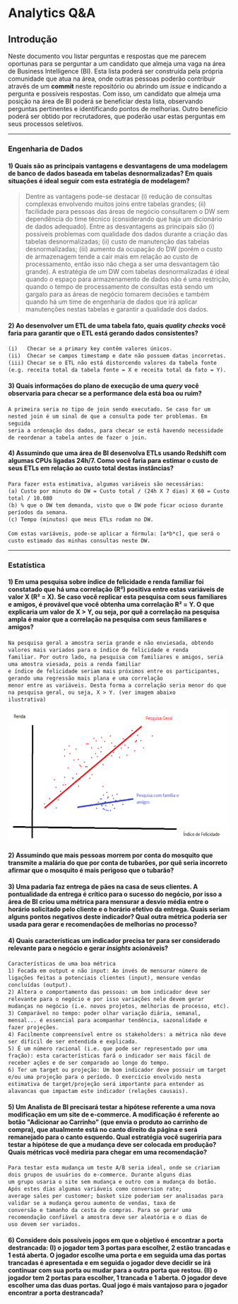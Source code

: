 # Analytics Q&A

## Introdução

Neste documento vou listar perguntas e respostas que me parecem oportunas para se
perguntar a um candidato que almeja uma vaga na área de Business Intelligence (BI).
Esta lista poderá ser construída pela própria comunidade que atua na área,
onde outras pessoas poderão contribuir através de um **commit** neste repositório ou
abrindo um *issue* e indicando a pergunta e possíveis respostas. Com isso, um candidato que
almeja uma posição na área de BI poderá se beneficiar desta lista, observando
perguntas pertinentes e identificando pontos de melhorias. Outro benefício poderá ser
obtido por recrutadores, que poderão usar estas perguntas em seus processos seletivos.

--------------------------------------------------------------------------------------------

### Engenharia de Dados

#### 1) Quais são as principais vantagens e desvantagens de uma modelagem de banco de dados baseada em tabelas desnormalizadas? Em quais situações é ideal seguir com esta estratégia de modelagem?

> Dentre as vantagens pode-se destacar (i) redução de consultas complexas envolvendo muitos joins entre tabelas grandes; (ii) facilidade para pessoas das áreas de negócio consultarem o DW sem dependência do time técnico (considerando que haja um dicionário de dados adequado). Entre as desvantagens as principais são (i) possíveis problemas com qualidade dos dados durante a criação das tabelas desnormalizadas; (ii) custo de manutenção das tabelas desnormalizadas; (iii) aumento da ocupação do DW (porém o custo de armazenagem tende a cair mais em relação ao custo de processamento, então isso não chega a ser uma desvantagem tão grande). A estratégia de um DW com tabelas desnormalizadas é ideal quando o espaço para armazenamento de dados não é uma restrição, quando o tempo de processamento de consultas está sendo um gargalo para as áreas de negócio tomarem decisões e também quando há um time de engenharia de dados que irá aplicar manutenções nestas tabelas e garantir a qualidade dos dados.

#### 2) Ao desenvolver um ETL de uma tabela fato, quais *quality checks* você faria para garantir que o ETL está gerando dados consistentes?

```
(i)   Checar se a primary key contêm valores únicos.
(ii)  Checar se campos timestamp e date não possuem datas incorretas.
(iii) Checar se o ETL não está distorcendo valores da tabela fonte (e.g. receita total da tabela fonte = X e receita total da fato = Y).
```

#### 3) Quais informações do plano de execução de uma *query* você observaria para checar se a performance dela está boa ou ruim?

```
A primeira seria no tipo de join sendo executado. Se caso for um nested join é um sinal de que a consulta pode ter problemas. Em seguida
seria a ordenação dos dados, para checar se está havendo necessidade de reordenar a tabela antes de fazer o join.
```

#### 4) Assumindo que uma área de BI desenvolva ETLs usando Redshift com algumas CPUs ligadas 24h/7. Como você faria para estimar o custo de seus ETLs em relação ao custo total destas instâncias?

```
Para fazer esta estimativa, algumas variáveis são necessárias:
(a) Custo por minuto do DW = Custo total / (24h X 7 dias) X 60 = Custo total / 10.080
(b) % que o DW tem demanda, visto que o DW pode ficar ocioso durante períodos da semana.
(c) Tempo (minutos) que meus ETLs rodam no DW.

Com estas variáveis, pode-se aplicar a fórmula: [a*b*c], que será o custo estimado das minhas consultas neste DW.
```

--------------------------------------------------------------------------------------------

### Estatística

#### 1) Em uma pesquisa sobre índice de felicidade e renda familiar foi constatado que há uma correlação (R²) positiva entre estas variáveis de valor X (R² = X). Se caso você replicar esta pesquisa com seus familiares e amigos, é provável que você obtenha uma correlação R² = Y. O que explicaria um valor de X > Y, ou seja, por quê a correlação na pesquisa ampla é maior que a correlação na pesquisa com seus familiares e amigos?

```
Na pesquisa geral a amostra seria grande e não enviesada, obtendo valores mais variados para o índice de felicidade e renda
familiar. Por outro lado, na pesquisa com familiares e amigos, seria uma amostra viesada, pois a renda familiar
e índice de felicidade seriam mais próximos entre os participantes, gerando uma regressão mais plana e uma correlação
menor entre as variáveis. Desta forma a correlação seria menor do que na pesquisa geral, ou seja, X > Y. (ver imagem abaixo
ilustrativa)
```

<img src="https://github.com/FranciscoPiccolo/franciscopiccolo.github.io/blob/master/Code%20Repository/03.analytics_qa_20211213/images/image_1.1.png" width="500" height="300" />

#### 2) Assumindo que mais pessoas morrem por conta do mosquito que transmite a malária do que por conta de tubarões, por quê seria incorreto afirmar que o mosquito é mais perigoso que o tubarão?

#### 3) Uma padaria faz entrega de pães na casa de seus clientes. A pontualidade da entrega é crítico para o sucesso do negócio, por isso a área de BI criou uma métrica para mensurar a desvio média entre o horário solicitado pelo cliente e o horário efetivo da entrega. Quais seriam alguns pontos negativos deste indicador? Qual outra métrica poderia ser usada para gerar e recomendações de melhorias no processo?

#### 4) Quais características um indicador precisa ter para ser considerado relevante para o negócio e gerar *insights* acionáveis?

```
Características de uma boa métrica
1) Focada em output e não input: Ao invés de mensurar número de ligações feitas a potenciais clientes (input), mensure vendas
concluídas (output).
2) Altera o comportamento das pessoas: um bom indicador deve ser relevante para o negócio e por isso variações nele devem gerar
mudanças no negócio (i.e. novos projetos, melhorias de processo, etc).
3) Comparável no tempo: poder olhar variação diária, semanal, mensal... é essencial para acompanhar tendência, sazonalidade e
fazer projeções.
4) Facilmente compreensível entre os stakeholders: a métrica não deve ser difícil de ser entendida e explicada.
5) É um número racional (i.e. que pode ser representado por uma fração): esta características fará o indicador ser mais fácil de
receber ações e de ser comparado ao longo do tempo.
6) Ter um target ou projeção: Um bom indicador deve possuir um target e/ou uma projeção para o período. O exercício envolvido nesta
estimativa de target/projeção será importante para entender as alavancas que impactam este indicador (relações causais).
```

#### 5) Um Analista de BI precisará testar a hipótese referente a uma nova modificação em um site de e-commerce. A modificação é referente ao botão "Adicionar ao Carrinho" (que envia o produto ao carrinho de compra), que atualmente está no canto direito da página e será remanejado para o canto esquerdo. Qual estratégia você sugeriria para testar a hipótese de que a mudança deve ser colocada em produção? Quais métricas você mediria para chegar em uma recomendação?

```
Para testar esta mudança um teste A/B seria ideal, onde se criariam dois grupos de usuários do e-commerce. Durante alguns dias
um grupo usaria o site sem mudança e outro com a mudança do botão. Após estes dias algumas variáveis como conversion rate;
average sales per customer; basket size poderiam ser analisadas para validar se a mudança gerou aumento de vendas, taxa de
conversão e tamanho da cesta de compras. Para se gerar uma recomendação confiável a amostra deve ser aleatória e o dias de
uso devem ser variados.
```

#### 6) Considere dois possíveis jogos em que o objetivo é encontrar a porta destrancada: (I) o jogador tem 3 portas para escolher, 2 estão trancadas e 1 está aberta. O jogador escolhe uma porta e em seguida uma das portas trancadas é apresentada e em seguida o jogador deve decidir se irá continuar com sua porta ou mudar para a outra porta que restou. (II) o jogador tem 2 portas para escolher, 1 trancada e 1 aberta. O jogador deve escolher uma das duas portas. Qual jogo é mais vantajoso para o jogador encontrar a porta destrancada?
